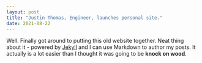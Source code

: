 ```yaml
---
layout: post
title: "Justin Thomas, Engineer, launches personal site."
date: 2021-08-22
---
```


Well. Finally got around to putting this old website together. Neat thing about it - powered by [Jekyll](http://jekyllrb.com) and I can use Markdown to author my posts. It actually is a lot easier than I thought it was going to be ****knock on wood****.
